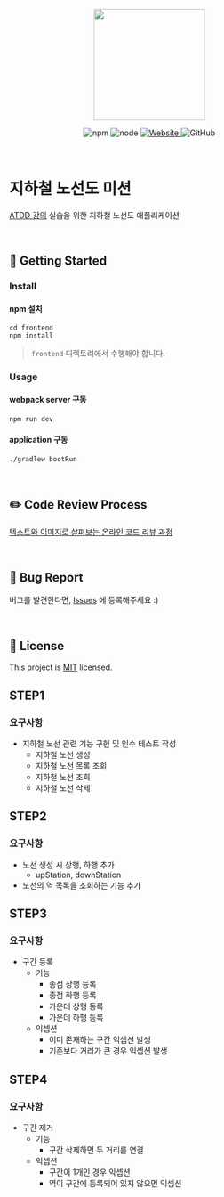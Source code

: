 <p align="center">
    <img width="200px;" src="https://raw.githubusercontent.com/woowacourse/atdd-subway-admin-frontend/master/images/main_logo.png"/>
</p>
<p align="center">
  <img alt="npm" src="https://img.shields.io/badge/npm-%3E%3D%205.5.0-blue">
  <img alt="node" src="https://img.shields.io/badge/node-%3E%3D%209.3.0-blue">
  <a href="https://edu.nextstep.camp/c/R89PYi5H" alt="nextstep atdd">
    <img alt="Website" src="https://img.shields.io/website?url=https%3A%2F%2Fedu.nextstep.camp%2Fc%2FR89PYi5H">
  </a>
  <img alt="GitHub" src="https://img.shields.io/github/license/next-step/atdd-subway-admin">
</p>

<br>

# 지하철 노선도 미션
[ATDD 강의](https://edu.nextstep.camp/c/R89PYi5H) 실습을 위한 지하철 노선도 애플리케이션

<br>

## 🚀 Getting Started

### Install
#### npm 설치
```
cd frontend
npm install
```
> `frontend` 디렉토리에서 수행해야 합니다.

### Usage
#### webpack server 구동
```
npm run dev
```
#### application 구동
```
./gradlew bootRun
```
<br>

## ✏️ Code Review Process
[텍스트와 이미지로 살펴보는 온라인 코드 리뷰 과정](https://github.com/next-step/nextstep-docs/tree/master/codereview)

<br>

## 🐞 Bug Report

버그를 발견한다면, [Issues](https://github.com/next-step/atdd-subway-admin/issues) 에 등록해주세요 :)

<br>

## 📝 License

This project is [MIT](https://github.com/next-step/atdd-subway-admin/blob/master/LICENSE.md) licensed.

## STEP1 
### 요구사항
- 지하철 노선 관련 기능 구현 및 인수 테스트 작성 
    - 지하철 노선 생성
    - 지하철 노선 목록 조회
    - 지하철 노선 조회
    - 지하철 노선 삭제
    
## STEP2
### 요구사항
- 노선 생성 시 상행, 하행 추가
    - upStation, downStation
- 노선의 역 목록을 조회하는 기능 추가

## STEP3
### 요구사항
- 구간 등록 
    - 기능
        - 종점 상행 등록
        - 종점 하행 등록
        - 가운데 상행 등록
        - 가운데 하행 등록
    - 익셉션
        - 이미 존재하는 구간 익셉션 발생
        - 기존보다 거리가 큰 경우 익셉션 발생
    
## STEP4
### 요구사항
- 구간 제거
    - 기능
        - 구간 삭제하면 두 거리를 연결
    - 익셉션
        - 구간이 1개인 경우 익셉션
        - 역이 구간에 등록되어 있지 않으면 익셉션
